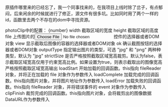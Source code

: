 原插件哪里来的已经忘了，我一个同事找来的，在我项目上线时除了岔子，有点郁闷，后来闲余的时候就进行了修正，源文件有很多坑。比如同时用了两个一样的id，函数里去两个不存在的dom中寻找资源。

photoClip中的配置：
{number} width 截取区域的宽度
 height 截取区域的高度
 file 上传图片的<input type="file">控件的选择器或者DOM对象
 view 显示截取后图像的容器的选择器或者DOM对象
 ok 确认截图按钮的选择器或者DOM对象
 outputType 指定输出图片的类型，可选 "jpg" 和 "png" 两种种类型，默认为 "jpg"
 strictSize 是否严格按照截取区域宽高裁剪。默认为false，表示截取区域宽高仅用于约束宽高比例。如果设置为true，则表示截取出的图像宽高严格按照截取区域宽高输出
 loadStart 开始加载的回调函数。this指向 fileReader 对象，并将正在加载的 file 对象作为参数传入
 loadComplete 加载完成的回调函数。this指向图片对象，并将图片地址作为参数传入
 loadError 加载失败的回调函数。this指向 fileReader 对象，并将错误事件的 event 对象作为参数传入
 clipFinish 裁剪完成的回调函数。this指向图片对象，会将裁剪出的图像数据DataURL作为参数传入